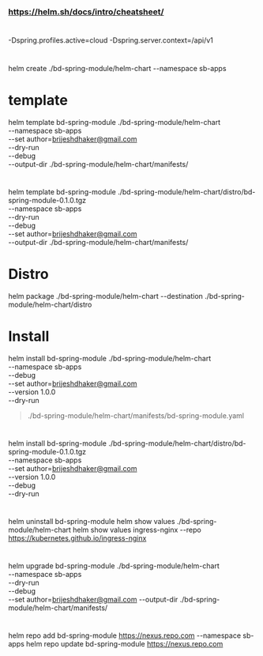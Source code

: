 #
### https://helm.sh/docs/intro/cheatsheet/
#
-Dspring.profiles.active=cloud
-Dspring.server.context=/api/v1

#
helm create ./bd-spring-module/helm-chart --namespace sb-apps

# template
helm template bd-spring-module ./bd-spring-module/helm-chart \
--namespace sb-apps \
--set author=brijeshdhaker@gmail.com \
--dry-run \
--debug \
--output-dir ./bd-spring-module/helm-chart/manifests/

#
helm template bd-spring-module ./bd-spring-module/helm-chart/distro/bd-spring-module-0.1.0.tgz \
--namespace sb-apps \
--dry-run \
--debug \
--set author=brijeshdhaker@gmail.com \
--output-dir ./bd-spring-module/helm-chart/manifests/

# Distro
helm package ./bd-spring-module/helm-chart --destination ./bd-spring-module/helm-chart/distro

# Install
helm install bd-spring-module ./bd-spring-module/helm-chart \
--namespace sb-apps \
--debug \
--set author=brijeshdhaker@gmail.com \
--version 1.0.0 \
--dry-run 
> ./bd-spring-module/helm-chart/manifests/bd-spring-module.yaml

#
helm install bd-spring-module ./bd-spring-module/helm-chart/distro/bd-spring-module-0.1.0.tgz \
--namespace sb-apps \
--set author=brijeshdhaker@gmail.com \
--version 1.0.0 \
--debug \
--dry-run

#
helm uninstall bd-spring-module
helm show values ./bd-spring-module/helm-chart
helm show values ingress-nginx --repo https://kubernetes.github.io/ingress-nginx

#
helm upgrade bd-spring-module ./bd-spring-module/helm-chart \
--namespace sb-apps \
--dry-run \
--debug \
--set author=brijeshdhaker@gmail.com
--output-dir ./bd-spring-module/helm-chart/manifests/

#
helm repo add bd-spring-module https://nexus.repo.com --namespace sb-apps 
helm repo update bd-spring-module https://nexus.repo.com